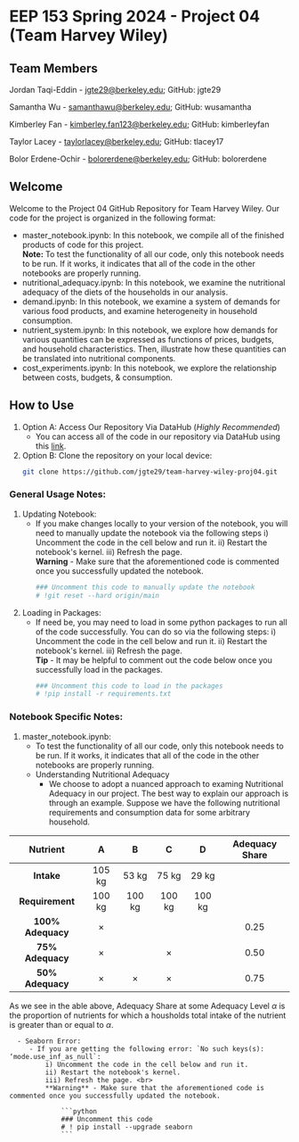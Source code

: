 # EEP 153 Spring 2024 - Project 04 (Team Harvey Wiley)

## Team Members
Jordan Taqi-Eddin - jgte29@berkeley.edu; GitHub: jgte29

Samantha Wu - samanthawu@berkeley.edu; GitHub: wusamantha

Kimberley Fan - kimberley.fan123@berkeley.edu; GitHub: kimberleyfan

Taylor Lacey - taylorlacey@berkeley.edu; GitHub: tlacey17

Bolor Erdene-Ochir - bolorerdene@berkeley.edu; GitHub: bolorerdene

## Welcome

Welcome to the Project 04 GitHub Repository for Team Harvey Wiley. Our code for the project is organized in the following format:
- master_notebook.ipynb: In this notebook, we compile all of the finished products of code for this project. <br>
**Note:** To test the functionality of all our code, only this notebook needs to be run. If it works, it indicates that all of the code in the other notebooks are properly running.
- nutritional_adequacy.ipynb: In this notebook, we examine the nutritional adequacy of the diets of the households in our analysis.
- demand.ipynb: In this notebook, we examine a system of demands for various food products, and examine heterogeneity in household consumption.
- nutrient_system.ipynb: In this notebook, we explore how demands for various quantities can be expressed as functions of prices, budgets, and household characteristics. Then, illustrate how these quantities can be translated into nutritional components.
- cost_experiments.ipynb: In this notebook, we explore the relationship between costs, budgets, & consumption.

## How to Use
1. Option A: Access Our Repository Via DataHub (*Highly Recommended*)
   - You can access all of the code in our repository via DataHub using this [link](https://datahub.berkeley.edu/hub/user-redirect/git-pull?repo=https%3A%2F%2Fgithub.com%2Fjgte29%2Fteam-harvey-wiley-proj04.git&urlpath=lab%2Ftree%2Fteam-harvey-wiley-proj04.git%2F&branch=main).
2. Option B: Clone the repository on your local device:
   ```bash
   git clone https://github.com/jgte29/team-harvey-wiley-proj04.git
   ```

### General Usage Notes:
1. Updating Notebook:
   - If you make changes locally to your version of the notebook, you will need to manually update the notebook via the following steps
       i) Uncomment the code in the cell below and run it.
       ii) Restart the notebook's kernel.
       iii) Refresh the page. <br>
       **Warning** - Make sure that the aforementioned code is commented once you successfully updated the notebook.
        ```python
        ### Uncomment this code to manually update the notebook
        # !git reset --hard origin/main
        ```
2. Loading in Packages:
   - If need be, you may need to load in some python packages to run all of the code successfully. You can do so via the following steps:
       i) Uncomment the code in the cell below and run it.
       ii) Restart the notebook's kernel.
       iii) Refresh the page. <br>
       **Tip** - It may be helpful to comment out the code below once you successfully load in the packages.
        ```python
        ### Uncomment this code to load in the packages
        # !pip install -r requirements.txt
        ```

### Notebook Specific Notes:
1. master_notebook.ipynb:
   - To test the functionality of all our code, only this notebook needs to be run. If it works, it indicates that all of the code in the other notebooks are properly running.
   - Understanding Nutritional Adequacy
      - We choose to adopt a nuanced approach to examing Nutritional Adequacy in our project. The best way to explain our approach is through an example. Suppose we have the following nutritional requirements and consumption data for some arbitrary household.

| **Nutrient** | A | B | C | D | Adequacy Share
|:-----------:|:----------:|:-----------:|:----------:|:-----------:|:-----------:|
| **Intake** | 105 kg |53 kg|75 kg|29 kg||
| **Requirement** | 100 kg |100 kg|100 kg|100 kg| |
| **100% Adequacy** | $\times$ | | | | 0.25 |
| **75% Adequacy** | $\times$ | | $\times$ | | 0.50 |
| **50% Adequacy** | $\times$ | $\times$ | $\times$ | | 0.75 |

   As we see in the able above, Adequacy Share at some Adequacy Level $\alpha$ is the proportion of nutrients for which a housholds total intake of the nutrient is greater than or equal to $\alpha$. <br>
      
      - Seaborn Error:
         - If you are getting the following error: `No such keys(s): ‘mode.use_inf_as_null`:
             i) Uncomment the code in the cell below and run it.
             ii) Restart the notebook's kernel.
             iii) Refresh the page. <br>
             **Warning** - Make sure that the aforementioned code is commented once you successfully updated the notebook.
                
                 ```python
                 ### Uncomment this code
                 # ! pip install --upgrade seaborn
                 ```
